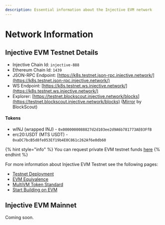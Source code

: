 ```yaml
---
description: Essential information about the Injective EVM network
---
```


# Network Information

## Injective EVM Testnet Details

* Injective Chain Id: `injective-888`
* Ethereum Chain Id: `1439`
* JSON-RPC Endpoint: [https://k8s.testnet.json-rpc.injective.network/](https://k8s.testnet.json-rpc.injective.network/)
* WS Endpoint: [https://k8s.testnet.ws.injective.network/](https://k8s.testnet.ws.injective.network/)
* Explorer: [https://testnet.blockscout.injective.network/blocks](https://testnet.blockscout.injective.network/blocks) ([Mirror](https://testnet-injective.cloud.blockscout.com/blocks) by BlockScout)

#### Tokens&#x20;

* wINJ (wrapped INJ) - `0x0000000088827d2d103ee2d9A6b781773AE03FfB`
* erc20:USDT (MTS USDT) - `0xaDC7bcB5d8fe053Ef19b4E0C861c262Af6e0db60`

{% hint style="info" %}
You can request private EVM testnet funds [here](https://testnet.faucet.injective.network/)
{% endhint %}

For more information about Injective EVM Testnet see the following pages:

* [Testnet Deployment](../testnet-deployment.md)
* [EVM Equivalence](evm-equivalence.md)
* [MultiVM Token Standard](multivm-token-standard.md)
* [Start Building on EVM](./)

## Injective EVM Mainnet

Coming soon.

